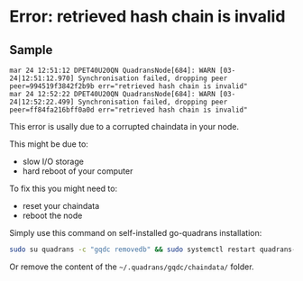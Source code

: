 
Error: retrieved hash chain is invalid
======================================

## Sample

``` text
mar 24 12:51:12 DPET40U20QN QuadransNode[684]: WARN [03-24|12:51:12.970] Synchronisation failed, dropping peer peer=994519f3842f2b9b err="retrieved hash chain is invalid"
mar 24 12:52:22 DPET40U20QN QuadransNode[684]: WARN [03-24|12:52:22.499] Synchronisation failed, dropping peer peer=ff84fa216bff0a0d err="retrieved hash chain is invalid"
``` 

This error is usally due to a corrupted chaindata in your node. 

This might be due to:

* slow I/O storage
* hard reboot of your computer

To fix this you might need to:

* reset your chaindata
* reboot the node

Simply use this command on self-installed go-quadrans installation:

``` bash
sudo su quadrans -c "gqdc removedb" && sudo systemctl restart quadrans-node
```

Or remove the content of the `~/.quadrans/gqdc/chaindata/` folder.